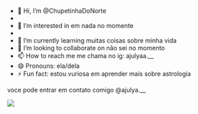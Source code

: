 - 👋 Hi, I’m @ChupetinhaDoNorte
- 
- 👀 I’m interested in em nada no momente
- 
- 🌱 I’m currently learning muitas coisas sobre minha vida
- 💞️ I’m looking to collaborate on não sei no momento
- 📫 How to reach me me chama no ig: ajulyaa.__
- 😄 Pronouns: ela/dela
- ⚡ Fun fact: estou vuriosa em aprender mais sobre astrologia

  
voce pode entrar em contato comigo
@ajulya.__


  ![](https://media1.tenor.com/m/eIG3LMfXxC0AAAAd/web-diva-tulla-luana-tulla-luana-fontes-dos-santos.gif)
